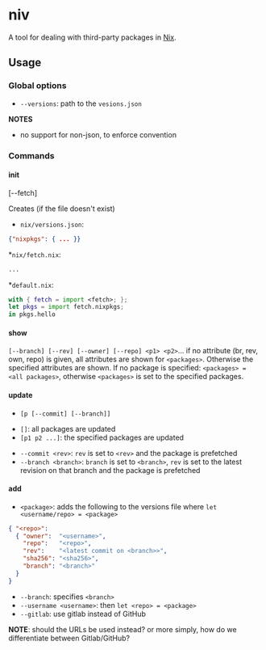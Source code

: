 # niv

A tool for dealing with third-party packages in [Nix].

## Usage

### Global options

* `--versions`: path to the `vesions.json`

**NOTES**

* no support for non-json, to enforce convention

### Commands

#### init

[--fetch]

Creates (if the file doesn't exist)

* `nix/versions.json`:
``` json
{"nixpkgs": { ... }}
```

*`nix/fetch.nix`:
``` nix
...
```

*`default.nix`:
``` nix
with { fetch = import <fetch>; };
let pkgs = import fetch.nixpkgs;
in pkgs.hello
```

#### show

`[--branch] [--rev] [--owner] [--repo] <p1> <p2>`... if no attribute
  (br, rev, own, repo) is given, all attributes are shown for `<packages>`.
  Otherwise the specified attributes are shown. If no package is specified:
  `<packages> = <all packages>`, otherwise `<packages>` is set to the specified
  packages.

#### update

* `[p [--commit] [--branch]]`
 - `[]`: all packages are updated
 - `[p1 p2 ...]`: the specified packages are updated

* `--commit <rev>`: `rev` is set to `<rev>` and the package is prefetched
* `--branch <branch>`: `branch` is set to `<branch>`, `rev` is set to the
  latest revision on that branch and the package is prefetched

#### add

* `<package>`: adds the following to the versions file where `let <username/repo> = <package>`
``` json
{ "<repo>":
  { "owner":  "<username>",
    "repo":   "<repo>",
    "rev":    "<latest commit on <branch>>",
    "sha256": "<sha256>",
    "branch": "<branch>"
  }
}
```

* `--branch`: specifies `<branch>`
* `--username <username>`: then `let <repo> = <package>`
* `--gitlab`: use gitlab instead of GitHub

**NOTE**: should the URLs be used instead? or more simply, how do we differentiate between Gitlab/GitHub?

[Nix]: https://nixos.org/nix/
